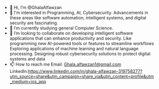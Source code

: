 - 👋 Hi, I’m @GhalaAlfawzan
- 👀 I'm interested in Programming, AI, Cybersecurity. Advancements in these areas like software automation, intelligent systems, and digital security are fascinating. 
- 🌱 I’m currently studying general Computer Science.
- 💞️ I’m looking to collaborate on developing intelligent software applications that can enhance productivity and security. Like programming new AI-powered tools or features to streamline workflows Exploring applications of machine learning and natural language processing. Designing robust cybersecurity solutions to protect digital systems and data
- 📫 How to reach me Email: Ghala.alfawzan1@gmail.com LinkedIn:https://www.linkedin.com/in/ghala-alfawzan-319758277?utm_source=share&utm_campaign=share_via&utm_content=profile&utm_medium=ios_app


<!---
GhalaAlfawzan/GhalaAlfawzan is a ✨ special ✨ repository because its `README.md` (this file) appears on your GitHub profile.
You can click the Preview link to take a look at your changes.
--->
